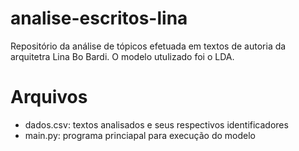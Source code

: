 # analise-escritos-lina

Repositório da análise de tópicos efetuada em textos de autoria da arquitetra Lina Bo Bardi. O modelo utulizado foi o LDA.

# Arquivos

- dados.csv: textos analisados e seus respectivos identificadores
- main.py: programa princiapal para execução do modelo
